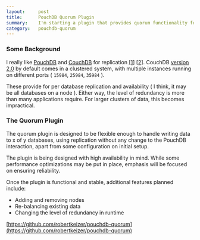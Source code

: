 ```yaml
---
layout:		post
title:		PouchDB Quorum Plugin
summary:	I'm starting a plugin that provides quorum functionality for PouchDB! 
category:	pouchdb-quorum
---
```


### Some Background

I really like [PouchDB](http://pouchdb.com/) and [CouchDB](http://couchdb.apache.org) for replication [[1]](http://docs.couchdb.org/en/1.6.1/replication/intro.html) [[2]](http://pouchdb.com/api.html#replication). CouchDB [version 2.0](https://couchdb.apache.org/developer-preview/2.0/) by default comes in a clustered system, with multiple instances running on different ports ( `15984`, `25984`, `35984` ). 

These provide for per database replication and availability ( I think, it may be all databases on a node ). Either way, the level of redundancy is more than many applications require. For larger clusters of data, this becomes impractical.

### The Quorum Plugin

The quorum plugin is designed to be flexible enough to handle writing data to x of y databases, using replication without any change to the PouchDB interaction, apart from some configuration on initial setup.

The plugin is being designed with high availability in mind. While some performance optimizations may be put in place, emphasis will be focused on ensuring reliability.

Once the plugin is functional and stable, additional features planned include:

  * Adding and removing nodes
  * Re-balancing existing data
  * Changing the level of redundancy in runtime

[https://github.com/robertkeizer/pouchdb-quorum](https://github.com/robertkeizer/pouchdb-quorum)
